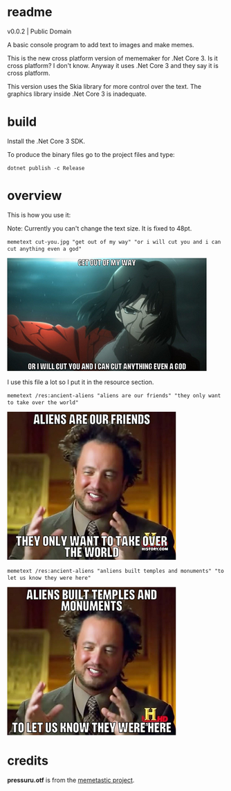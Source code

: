 # readme
v0.0.2 | Public Domain

A basic console program to add text to images and make memes.

This is the new cross platform version of mememaker for .Net Core 3. Is it cross platform? I don't know. Anyway it uses .Net Core 3 and 
they say it is cross platform.

This version uses the Skia library for more control over the text. The graphics library inside .Net Core 3 
is inadequate.

# build
Install the .Net Core 3 SDK.

To produce the binary files go to the project files and type:

```
dotnet publish -c Release
```

# overview
This is how you use it:

Note: Currently you can't change the text size. It is fixed to 48pt.

```
memetext cut-you.jpg "get out of my way" "or i will cut you and i can cut anything even a god"
```
![](res/meme.png)

I use this file a lot so I put it in the resource section.
```
memetext /res:ancient-aliens "aliens are our friends" "they only want to take over the world"
```
![](res/meme2.png)

```
memetext /res:ancient-aliens "anliens built temples and monuments" "to let us know they were here"
```
![](res/meme3.png)

# credits
**pressuru.otf** is from the [memetastic project](https://github.com/gsantner/memetastic).